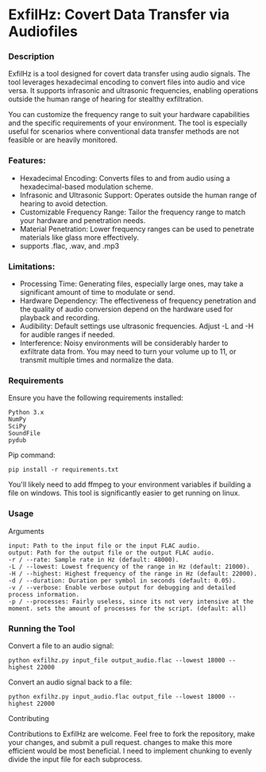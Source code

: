 # ExfilHz: Covert Data Transfer via Audiofiles
### Description

ExfilHz is a tool designed for covert data transfer using audio signals. The tool leverages hexadecimal encoding to convert files into audio and vice versa. It supports infrasonic and ultrasonic frequencies, enabling operations outside the human range of hearing for stealthy exfiltration.

You can customize the frequency range to suit your hardware capabilities and the specific requirements of your environment. The tool is especially useful for scenarios where conventional data transfer methods are not feasible or are heavily monitored.
### Features:

- Hexadecimal Encoding: Converts files to and from audio using a hexadecimal-based modulation scheme.
- Infrasonic and Ultrasonic Support: Operates outside the human range of hearing to avoid detection.
- Customizable Frequency Range: Tailor the frequency range to match your hardware and penetration needs.
- Material Penetration: Lower frequency ranges can be used to penetrate materials like glass more effectively.
- supports .flac, .wav, and .mp3
### Limitations:

- Processing Time: Generating files, especially large ones, may take a significant amount of time to modulate or send.
- Hardware Dependency: The effectiveness of frequency penetration and the quality of audio conversion depend on the hardware used for playback and recording.
- Audibility: Default settings use ultrasonic frequencies. Adjust -L and -H for audible ranges if needed.
- Interference: Noisy environments will be considerably harder to exfiltrate data from. You may need to turn your volume up to 11, or transmit multiple times and normalize the data. 
### Requirements

Ensure you have the following requirements installed:

    Python 3.x
    NumPy
    SciPy
    SoundFile
    pydub

Pip command:

    pip install -r requirements.txt

You'll likely need to add ffmpeg to your environment variables if building a file on windows. This tool is significantly easier to get running on linux.

### Usage
Arguments

    input: Path to the input file or the input FLAC audio.
    output: Path for the output file or the output FLAC audio.
    -r / --rate: Sample rate in Hz (default: 48000).
    -L / --lowest: Lowest frequency of the range in Hz (default: 21000).
    -H / --highest: Highest frequency of the range in Hz (default: 22000).
    -d / --duration: Duration per symbol in seconds (default: 0.05).
    -v / --verbose: Enable verbose output for debugging and detailed process information.
    -p / --processes: Fairly useless, since its not very intensive at the moment. sets the amount of processes for the script. (default: all)

### Running the Tool

Convert a file to an audio signal:

    python exfilhz.py input_file output_audio.flac --lowest 18000 --highest 22000

Convert an audio signal back to a file:

    python exfilhz.py input_audio.flac output_file --lowest 18000 --highest 22000

Contributing

Contributions to ExfilHz are welcome. Feel free to fork the repository, make your changes, and submit a pull request. changes to make this more efficient would be most beneficial. I need to implement chunking to evenly divide the input file for each subprocess.
